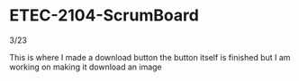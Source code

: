 # ETEC-2104-ScrumBoard
3/23

This is where I made a download button the button itself is finished but I am working on making it download an image